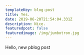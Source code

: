 ```yaml
---
templateKey: blog-post
title: Yes.
date: 2019-06-20T21:54:04.331Z
description: Nice.
featuredpost: false
featuredimage: /img/jumbotron.jpg
---
```

Hello, new pblog post
